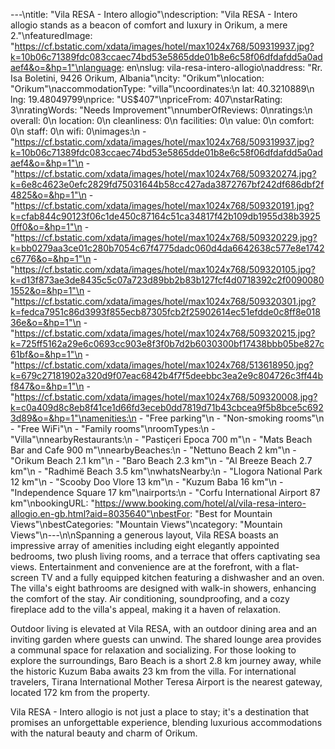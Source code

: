 ---\ntitle: "Vila RESA - Intero allogio"\ndescription: "Vila RESA - Intero allogio stands as a beacon of comfort and luxury in Orikum, a mere 2."\nfeaturedImage: "https://cf.bstatic.com/xdata/images/hotel/max1024x768/509319937.jpg?k=10b06c71389fdc083ccaec74bd53e5865dde01b8e6c58f06dfdafdd5a0adaef4&o=&hp=1"\nlanguage: en\nslug: vila-resa-intero-allogio\naddress: "Rr. Isa Boletini, 9426 Orikum, Albania"\ncity: "Orikum"\nlocation: "Orikum"\naccommodationType: "villa"\ncoordinates:\n  lat: 40.3210889\n  lng: 19.48049799\nprice: "US$407"\npriceFrom: 407\nstarRating: 3\nratingWords: "Needs Improvement"\nnumberOfReviews: 0\nratings:\n  overall: 0\n  location: 0\n  cleanliness: 0\n  facilities: 0\n  value: 0\n  comfort: 0\n  staff: 0\n  wifi: 0\nimages:\n  - "https://cf.bstatic.com/xdata/images/hotel/max1024x768/509319937.jpg?k=10b06c71389fdc083ccaec74bd53e5865dde01b8e6c58f06dfdafdd5a0adaef4&o=&hp=1"\n  - "https://cf.bstatic.com/xdata/images/hotel/max1024x768/509320274.jpg?k=6e8c4623e0efc2829fd75031644b58cc427ada3872767bf242df686dbf2f4825&o=&hp=1"\n  - "https://cf.bstatic.com/xdata/images/hotel/max1024x768/509320191.jpg?k=cfab844c90123f06c1de450c87164c51ca34817f42b109db1955d38b39250ff0&o=&hp=1"\n  - "https://cf.bstatic.com/xdata/images/hotel/max1024x768/509320229.jpg?k=bb0279aa3ce01c280b7054c67f4775dadc060d4da6642638c577e8e1742c6776&o=&hp=1"\n  - "https://cf.bstatic.com/xdata/images/hotel/max1024x768/509320105.jpg?k=d13f873ae3de8435c5c07a723d89bb2b83b127fcf4d0718392c2f00900801552&o=&hp=1"\n  - "https://cf.bstatic.com/xdata/images/hotel/max1024x768/509320301.jpg?k=fedca7951c86d3993f855ecb87305fcb2f25902614ec51efdde0c8ff8e01836e&o=&hp=1"\n  - "https://cf.bstatic.com/xdata/images/hotel/max1024x768/509320215.jpg?k=725ff5162a29e6c0693cc903e8f3f0b7d2b6030300bf17438bbb05be827c61bf&o=&hp=1"\n  - "https://cf.bstatic.com/xdata/images/hotel/max1024x768/513618950.jpg?k=679c27181902a320d9f07eac6842b4f7f5deebbc3ea2e9c804726c3ff44bf847&o=&hp=1"\n  - "https://cf.bstatic.com/xdata/images/hotel/max1024x768/509320008.jpg?k=c0a409d8c8eb8f41ce1d66fd3eceb0dd7819d71b43cbcea9f5b8bce5c6923d89&o=&hp=1"\namenities:\n  - "Free parking"\n  - "Non-smoking rooms"\n  - "Free WiFi"\n  - "Family rooms"\nroomTypes:\n  - "Villa"\nnearbyRestaurants:\n  - "Pastiçeri Epoca 700 m"\n  - "Mats Beach Bar and Cafe 900 m"\nnearbyBeaches:\n  - "Nettuno Beach 2 km"\n  - "Orikum Beach 2.1 km"\n  - "Baro Beach 2.3 km"\n  - "Al Breeze Beach 2.7 km"\n  - "Radhimë Beach 3.5 km"\nwhatsNearby:\n  - "Llogora National Park 12 km"\n  - "Scooby Doo Vlore 13 km"\n  - "Kuzum Baba 16 km"\n  - "Independence Square 17 km"\nairports:\n  - "Corfu International Airport 87 km"\nbookingURL: "https://www.booking.com/hotel/al/vila-resa-intero-allogio.en-gb.html?aid=8035640"\nbestFor: "Best for Mountain Views"\nbestCategories: "Mountain Views"\ncategory: "Mountain Views"\n---\n\nSpanning a generous layout, Vila RESA boasts an impressive array of amenities including eight elegantly appointed bedrooms, two plush living rooms, and a terrace that offers captivating sea views. Entertainment and convenience are at the forefront, with a flat-screen TV and a fully equipped kitchen featuring a dishwasher and an oven. The villa's eight bathrooms are designed with walk-in showers, enhancing the comfort of the stay. Air conditioning, soundproofing, and a cozy fireplace add to the villa's appeal, making it a haven of relaxation.

Outdoor living is elevated at Vila RESA, with an outdoor dining area and an inviting garden where guests can unwind. The shared lounge area provides a communal space for relaxation and socializing. For those looking to explore the surroundings, Baro Beach is a short 2.8 km journey away, while the historic Kuzum Baba awaits 23 km from the villa. For international travelers, Tirana International Mother Teresa Airport is the nearest gateway, located 172 km from the property.

Vila RESA - Intero allogio is not just a place to stay; it's a destination that promises an unforgettable experience, blending luxurious accommodations with the natural beauty and charm of Orikum.